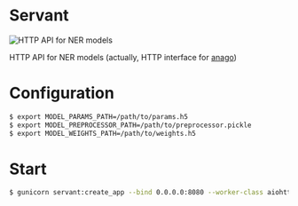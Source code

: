 # Servant

![HTTP API for NER models](https://i.imgur.com/JJchpFe.png)

HTTP API for NER models (actually, HTTP interface for [anago](https://github.com/Hironsan/anago))


# Configuration

```bash
$ export MODEL_PARAMS_PATH=/path/to/params.h5
$ export MODEL_PREPROCESSOR_PATH=/path/to/preprocessor.pickle
$ export MODEL_WEIGHTS_PATH=/path/to/weights.h5
```

# Start

```bash
$ gunicorn servant:create_app --bind 0.0.0.0:8080 --worker-class aiohttp.GunicornUVLoopWebWorker --workers 1
```

